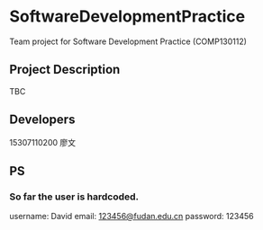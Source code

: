 # SoftwareDevelopmentPractice
Team project for Software Development Practice (COMP130112)

## Project Description
TBC

## Developers
15307110200 廖文

## PS
### So far the user is hardcoded.
username: David
email: 123456@fudan.edu.cn
password: 123456